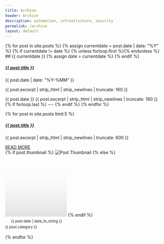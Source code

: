 ```yaml
---
title: Archive
header: Archive
description: automation, infrastructure, security
permalink: /archive
layout: default
---
```

{% for post in site.posts %}
  {% assign currentdate = post.date | date: "%Y" %}
  {% if currentdate != date %}
    {% unless forloop.first %}{% endunless %}
    ## {{ currentdate }}
    {% assign date = currentdate %}
  {% endif %}
  <a href="{{ post.url }}" class="text-dark text-decoration-none mb-auto ps-1 pt-1"><h5>{{ post.title }}</h5></a>
  <p class="mb-auto px-1">{{ post.date | date: "%Y-%MM" }}</p>
  <p class="mb-auto px-1">{{ post.excerpt | strip_html | strip_newlines | truncate: 160 }}</p>
  {{ post.date }}
  {{ post.excerpt | strip_html | strip_newlines | truncate: 160 }}
  {% if forloop.last %} --- {% endif %}
{% endfor %}

{% for post in site.posts limit:5 %}
<div class="col-md-12">
  <div class="row g-0 border rounded overflow-hidden flex-md-row mb-4 shadow-sm h-md-250 position-relative">
    <div class="col p-8 d-flex flex-column position-static">
      <a href="{{ post.url }}" class="text-dark text-decoration-none mb-auto ps-1 pt-1"><h5>{{ post.title }}</h5></a>
      <p class="mb-auto px-1">{{ post.excerpt | strip_html | strip_newlines | truncate: 600 }}</p>
      <a href="{{ post.url }}" class="card-link text-secondary mb-auto ps-1">READ MORE</a>
    </div>
    <div class="col-auto d-none d-lg-block">
    {% if post.thumbnail %}
      <img src="{{ post.thumbnail }}" class="img-fluid" style="width: 200px; height: 200px; object-fit: cover;" alt="Post Thumbnail">
    {% else %}
      <img src="/assets/images/placeholder-square.png" class="img-fluid" style="width: 200px; height: 200px; object-fit: cover;" alt="Thumbnail Placeholder">
    {% endif %}
    </div>
    <div class="card-footer bg-light d-flex bd-highlight">
      <div class="me-auto bd-highlight"><svg class="bi" width="16" height="16"><use xlink:href="#calendar"/></svg><small class="text-muted"> {{ post.date | date_to_string }}</small></div>
      <div class="bd-highlight"><small class="text-muted">{{ post.category }} <svg class="bi" width="16" height="16"><use xlink:href="#tag"/></svg></small></div>
    </div>
  </div>
</div>
<br>
{% endfor %}